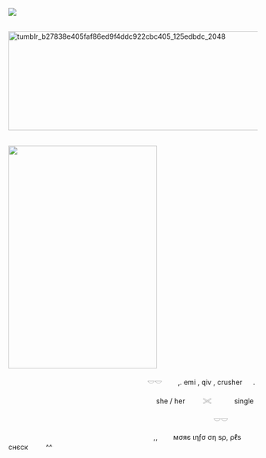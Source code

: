 ![](https://komarev.com/ghpvc/?username=litteryzu&color=b2b8c2&style=plastic&label=coolios)




 

 &nbsp; &nbsp; &nbsp; &nbsp; &nbsp; &nbsp; &nbsp; &nbsp; &nbsp; &nbsp; &nbsp; &nbsp; &nbsp;  &nbsp; &nbsp;  &nbsp; &nbsp; &nbsp; &nbsp; &nbsp; &nbsp; &nbsp;<img width="600" height="200" alt="tumblr_b27838e405faf86ed9f4ddc922cbc405_125edbdc_2048" src="https://github.com/user-attachments/assets/e31c74c9-d516-4d00-8ffa-bf804030e260" />

 &nbsp; &nbsp; &nbsp; &nbsp; &nbsp; &nbsp; &nbsp; &nbsp;  &nbsp; &nbsp; &nbsp; &nbsp; &nbsp; &nbsp; &nbsp; &nbsp; &nbsp; &nbsp; &nbsp; &nbsp; &nbsp;  &nbsp; &nbsp; &nbsp; &nbsp; &nbsp; &nbsp; &nbsp; &nbsp; &nbsp; &nbsp;  &nbsp; &nbsp; &nbsp; &nbsp; &nbsp; &nbsp; &nbsp; &nbsp; &nbsp; &nbsp; &nbsp; &nbsp;<img width="300" height="450" src="https://github.com/user-attachments/assets/18e388e9-9cc3-45eb-beac-04c05f047392" />




&nbsp; &nbsp; &nbsp; &nbsp; &nbsp; &nbsp; &nbsp; &nbsp; &nbsp; &nbsp; &nbsp; &nbsp; &nbsp; &nbsp; &nbsp; &nbsp; &nbsp; &nbsp; &nbsp; 　 　　 　 　　 　　 𓎟𓎟         　　,. emi , qiv , crusher  　  .  

 　
 &nbsp; &nbsp; &nbsp; &nbsp; &nbsp; &nbsp; &nbsp; &nbsp; &nbsp; &nbsp; &nbsp; &nbsp; &nbsp; &nbsp; &nbsp; &nbsp; &nbsp; &nbsp; &nbsp; &nbsp; &nbsp; &nbsp; &nbsp; &nbsp; 　　　 　　 　she / her  　　 𓏵　 　　single

　  &nbsp; &nbsp; &nbsp; &nbsp; &nbsp; &nbsp; &nbsp; &nbsp; &nbsp; &nbsp; &nbsp; &nbsp; &nbsp; &nbsp; &nbsp; &nbsp; &nbsp; &nbsp; &nbsp; &nbsp;&nbsp; &nbsp; &nbsp; &nbsp; &nbsp; &nbsp; &nbsp; &nbsp; &nbsp; &nbsp; &nbsp; &nbsp; &nbsp; &nbsp; &nbsp; &nbsp; &nbsp; &nbsp; &nbsp; &nbsp;   　     　     　     　　 𓎟𓎟       




 &nbsp; &nbsp; &nbsp; &nbsp; &nbsp; &nbsp; &nbsp; &nbsp; &nbsp; &nbsp; &nbsp; &nbsp; &nbsp;   &nbsp; &nbsp; &nbsp; &nbsp; &nbsp;  &nbsp; &nbsp; &nbsp;  &nbsp; &nbsp; &nbsp; &nbsp; &nbsp; &nbsp; &nbsp; &nbsp; &nbsp; &nbsp; &nbsp; &nbsp; &nbsp; &nbsp; &nbsp;　,,　　 мσяє ιηƒσ ση ѕρ, ρℓѕ cнєcк 　　  ^^







